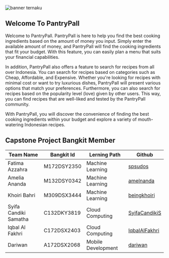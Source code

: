 <img alt="banner ternaku" src="https://github.com/PantryPall/.github/assets/81599190/206957b5-0fcd-4d42-8be0-b6ba546c27cb"><br>

## Welcome To PantryPall

Welcome to PantryPall. PantryPall is here to help you find the best cooking ingredients based on the amount of money you input. Simply enter the available amount of money, and PantryPall will find the cooking ingredients that fit your budget. With this feature, you can easily plan a menu that suits your financial capabilities.

In addition, PantryPall also offers a feature to search for recipes from all over Indonesia. You can search for recipes based on categories such as Cheap, Affordable, and Expensive. Whether you're looking for recipes with minimal cost or want to try luxurious dishes, PantryPall will present various options that match your preferences. Furthermore, you can also search for recipes based on the popularity level (love) given by other users. This way, you can find recipes that are well-liked and tested by the PantryPall community.

With PantryPall, you will discover the convenience of finding the best cooking ingredients within your budget and explore a variety of mouth-watering Indonesian recipes.


## Capstone Project Bangkit Member

| Team Name                 | Bangkit Id  | Lerning Path       | Github                                                          |
| ------------------------- | ----------- | ------------------ | --------------------------------------------------------------- |
| Fatima Azzahra            | M172DSY2350 | Machine Learning   | [spsudos](https://github.com/spsudos)                           |
| Amelia Ananda             | M132DSY0342 | Machine Learning   | [amelnanda](https://github.com/amelnanda)                       |
| Khoiri Bahri              | M309DSX3444 | Machine Learning   | [beingkhoiri](https://github.com/beingkhoiri)                   |
| Syifa Candiki Samatha     | C132DKY3819 | Cloud Computing    | [SyifaCandikiS](https://github.com/SyifaCandikiS)               |
| Iqbal Al Fakhri           | C172DSX2403 | Cloud Computing    | [IqbalAlFakhri](https://github.com/IqbalAlFakhri)               |
| Dariwan                   | A172DSX2068 | Mobile Development | [dariwan](https://github.com/dariwan)                           |

